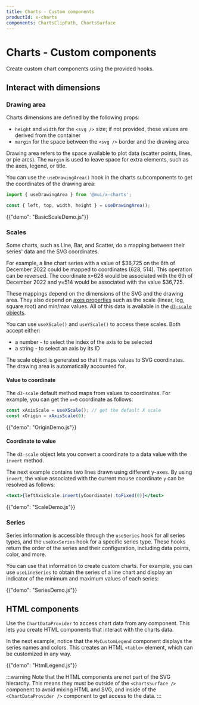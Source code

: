 ```yaml
---
title: Charts - Custom components
productId: x-charts
components: ChartsClipPath, ChartsSurface
---
```


# Charts - Custom components

<p class="description">Create custom chart components using the provided hooks.</p>

## Interact with dimensions

### Drawing area

Charts dimensions are defined by the following props:

- `height` and `width` for the `<svg />` size; if not provided, these values are derived from the container
- `margin` for the space between the `<svg />` border and the drawing area

Drawing area refers to the space available to plot data (scatter points, lines, or pie arcs).
The `margin` is used to leave space for extra elements, such as the axes, legend, or title.

You can use the `useDrawingArea()` hook in the charts subcomponents to get the coordinates of the drawing area:

```jsx
import { useDrawingArea } from '@mui/x-charts';

const { left, top, width, height } = useDrawingArea();
```

{{"demo": "BasicScaleDemo.js"}}

### Scales

Some charts, such as Line, Bar, and Scatter, do a mapping between their series' data and the SVG coordinates.

For example, a line chart series with a value of $36,725 on the 6th of December 2022 could be mapped to coordinates (628, 514).
This operation can be reversed.
The coordinate x=628 would be associated with the 6th of December 2022 and y=514 would be associated with the value $36,725.

These mappings depend on the dimensions of the SVG and the drawing area.
They also depend on [axes properties](/x/react-charts/axis/) such as the scale (linear, log, square root) and min/max values.
All of this data is available in the [`d3-scale` objects](https://github.com/d3/d3-scale).

You can use `useXScale()` and `useYScale()` to access these scales.
Both accept either:

- a number - to select the index of the axis to be selected
- a string - to select an axis by its ID

The scale object is generated so that it maps values to SVG coordinates.
The drawing area is automatically accounted for.

#### Value to coordinate

The `d3-scale` default method maps from values to coordinates.
For example, you can get the `x=0` coordinate as follows:

```jsx
const xAxisScale = useXScale(); // get the default X scale
const xOrigin = xAxisScale(0);
```

{{"demo": "OriginDemo.js"}}

#### Coordinate to value

The `d3-scale` object lets you convert a coordinate to a data value with the `invert` method.

The next example contains two lines drawn using different y-axes.
By using `invert`, the value associated with the current mouse coordinate `y` can be resolved as follows:

```jsx
<text>{leftAxisScale.invert(yCoordinate).toFixed(0)}</text>
```

{{"demo": "ScaleDemo.js"}}

### Series

Series information is accessible through the `useSeries` hook for all series types, and the `useXxxSeries` hook for a specific series type.
These hooks return the order of the series and their configuration, including data points, color, and more.

You can use that information to create custom charts.
For example, you can use `useLineSeries` to obtain the series of a line chart and display an indicator of the minimum and maximum values of each series:

{{"demo": "SeriesDemo.js"}}

## HTML components

Use the `ChartDataProvider` to access chart data from any component.
This lets you create HTML components that interact with the charts data.

In the next example, notice that the `MyCustomLegend` component displays the series names and colors.
This creates an HTML `<table>` element, which can be customized in any way.

{{"demo": "HtmlLegend.js"}}

:::warning
Note that the HTML components are not part of the SVG hierarchy.
This means they must be outside of the `<ChartsSurface />` component to avoid mixing HTML and SVG, and inside of the `<ChartDataProvider />` component to get access to the data.
:::
